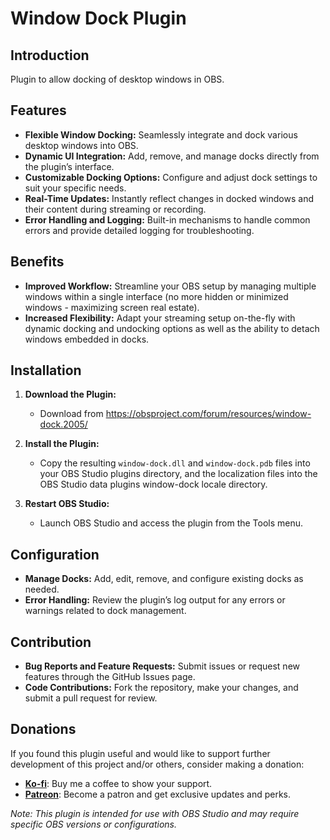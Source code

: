 # Window Dock Plugin

## Introduction

Plugin to allow docking of desktop windows in OBS.

## Features

- **Flexible Window Docking:** Seamlessly integrate and dock various desktop windows into OBS.
- **Dynamic UI Integration:** Add, remove, and manage docks directly from the plugin’s interface.
- **Customizable Docking Options:** Configure and adjust dock settings to suit your specific needs.
- **Real-Time Updates:** Instantly reflect changes in docked windows and their content during streaming or recording.
- **Error Handling and Logging:** Built-in mechanisms to handle common errors and provide detailed logging for troubleshooting.

## Benefits

- **Improved Workflow:** Streamline your OBS setup by managing multiple windows within a single interface (no more hidden or minimized windows - maximizing screen real estate).
- **Increased Flexibility:** Adapt your streaming setup on-the-fly with dynamic docking and undocking options as well as the ability to detach windows embedded in docks.

## Installation

1. **Download the Plugin:**
   - Download from https://obsproject.com/forum/resources/window-dock.2005/

2. **Install the Plugin:**
   - Copy the resulting `window-dock.dll` and `window-dock.pdb` files into your OBS Studio plugins directory, and the localization files into the OBS Studio data plugins window-dock locale directory.

3. **Restart OBS Studio:**
   - Launch OBS Studio and access the plugin from the Tools menu.

## Configuration

- **Manage Docks:** Add, edit, remove, and configure existing docks as needed.
- **Error Handling:** Review the plugin’s log output for any errors or warnings related to dock management.

## Contribution

- **Bug Reports and Feature Requests:** Submit issues or request new features through the GitHub Issues page.
- **Code Contributions:** Fork the repository, make your changes, and submit a pull request for review.

## Donations

If you found this plugin useful and would like to support further development of this project and/or others, consider making a donation:

- **[Ko-fi](https://ko-fi.com/overkloc)**: Buy me a coffee to show your support.
- **[Patreon](https://www.patreon.com/OVERKLOC)**: Become a patron and get exclusive updates and perks.

*Note: This plugin is intended for use with OBS Studio and may require specific OBS versions or configurations.*